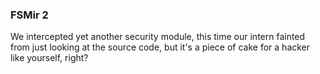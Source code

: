 ### FSMir 2

We intercepted yet another security module, this time our intern fainted from just looking at the source code, but it's a piece of cake for a hacker like yourself, right?
